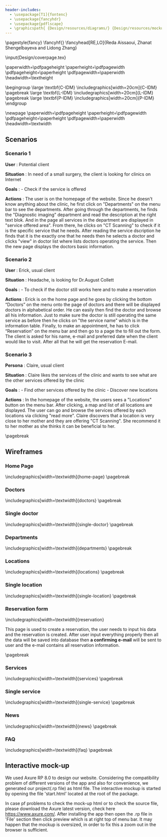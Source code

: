 ```yaml
---
header-includes:
  - \usepackage[T1]{fontenc}
  - \usepackage{fancyhdr}
  - \usepackage{pdflscape}
  - \graphicspath{ {Design/resources/diagrams/} {Design/resources/mockups/} }
---
```

\pagestyle{fancy}
\fancyhf{}
\fancyhead[RE,LO]{Reda Aissaoui, Zhanat Shengelbayeva and Lidong Zhang}

\input{Design/coverpage.tex}

\paperwidth=\pdfpageheight
\paperheight=\pdfpagewidth
\pdfpageheight=\paperheight
\pdfpagewidth=\paperwidth
\headwidth=\textheight

\begingroup
\large \textbf{C-IDM}
\includegraphics[width=20cm]{C-IDM}
\pagebreak
\large \textbf{L-IDM}
\includegraphics[width=20cm]{L-IDM}
\pagebreak
\large \textbf{P-IDM}
\includegraphics[width=20cm]{P-IDM}
\endgroup

\newpage
\paperwidth=\pdfpageheight
\paperheight=\pdfpagewidth
\pdfpageheight=\paperheight
\pdfpagewidth=\paperwidth
\headwidth=\textwidth

## Scenarios

### Scenario 1

**User** : Potential client

**Situation** : In need of a small surgery, the client is looking for clinics on Internet

**Goals** :
          - Check if the service is offered

**Actions** :  The user is on the homepage of the website. Since he doesn't know anything about the clinic, he first click on "Departments" on the menu bar to see the departments. After going through the departments, he finds the "Diagnostic imaging" department and read the description at the right text blok. And in the page all services in the department are displayed in "service offered area". From there, he clicks on "CT Scanning" to check if it is the specific service that he needs. After reading the service dscription he finds that it is the exactly one that he needs then he selects a doctor and clicks "view" in doctor list where lists doctors operating the service. Then the new page displays the doctors basic information.

### Scenario 2

**User** : Erick, usual client

**Situation** : Headache, is looking for Dr.August Collett

**Goals** :
            - To check if the doctor still works here and to make a reservation

**Actions** : Erick is on the home page and he goes by clicking the bottom “Doctors” on the menu onto the page of doctors and there will be displayed doctors in alphabetical order. He can easily then find the doctor and browse all his information. Just to make sure the doctor is still operating the same service as before then he clicks on "the service name" which is in the information table. Finally, to make an appointment, he has to click “Reservation” on the menu bar and then go to a page the to fill out the form. The client is asked for his name, e-mail and preferred date when the client would like to visit. After all that he will get the reservation E-mail.

### Scenario 3  

**Persona** : Claire, usual client

**Situation** : Claire likes the services of the clinic and wants to see what are the other services offered by the clinic

**Goals** :
            - Find other services offered by the clinic
            - Discover new locations

**Actions** : In the homepage of the website, the users sees a "Locations" button on the menu bar. After clicking, a map and list of all locations are displayed. The user can go and browse the services offered by each locations via clicking "read more". Claire discovers that a location is very close to her mother and they are offering "CT Scanning". She recommend it to her mother as she thinks it can be beneficial to her.

\pagebreak

## Wireframes
### Home Page
\includegraphics[width=\textwidth]{home-page}
\pagebreak

### Doctors
\includegraphics[width=\textwidth]{doctors}
\pagebreak

### Single doctor
\includegraphics[width=\textwidth]{single-doctor}
\pagebreak

### Departments
\includegraphics[width=\textwidth]{departments}
\pagebreak

### Locations
\includegraphics[width=\textwidth]{locations}
\pagebreak

### Single location
\includegraphics[width=\textwidth]{single-location}
\pagebreak

### Reservation form
\includegraphics[width=\textwidth]{reservation}

This page is used to create a reservation, the user needs to input his data and the reservation is created. After user input everything properly then all the data will be saved into database then **a confirming e-mail** will be sent to user and the e-mail contains all reservation information.

\pagebreak

### Services
\includegraphics[width=\textwidth]{services}
\pagebreak

### Single service
\includegraphics[width=\textwidth]{single-service}
\pagebreak

### News
\includegraphics[width=\textwidth]{news}
\pagebreak

### FAQ
\includegraphics[width=\textwidth]{faq}
\pagebreak

## Interactive mock-up

We used Axure RP 8.0 to design our website. Considering the compatibility problem of different versions of the app and also for convenience, we generated our project(.rp file) as html file. The interactive mockup is started by opening the file 'start.html' located at the root of the package.

In case pf problems to check the mock-up html or to check the source file, please download the Axure latest version, check here https://www.axure.com/. After installing the app then open the .rp file in 'File' section then click preview which is at right top of menu bar. It may happen that the mockup is oversized, in order to fix this a zoom out in the browser is sufficient.
